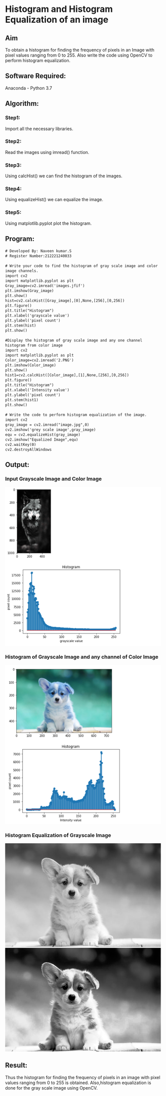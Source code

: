 # Histogram and Histogram Equalization of an image
## Aim
To obtain a histogram for finding the frequency of pixels in an Image with pixel values ranging from 0 to 255. Also write the code using OpenCV to perform histogram equalization.

## Software Required:
Anaconda - Python 3.7

## Algorithm:
### Step1:
Import all the necessary libraries.
### Step2:
Read the images using imread() function.
### Step3:
Using calcHist() we can find the histogram of the images.
### Step4:
Using equalizeHist() we can equalize the image.
### Step5:
Using matplotlib.pyplot plot the histogram.
## Program:
```
# Developed By: Naveen kumar.S
# Register Number:212221240033

# Write your code to find the histogram of gray scale image and color image channels.
import cv2
import matplotlib.pyplot as plt
Gray_image=cv2.imread('images.jfif')
plt.imshow(Gray_image)
plt.show()
hist=cv2.calcHist([Gray_image],[0],None,[256],[0,256])
plt.figure()
plt.title("Histogram")
plt.xlabel('grayscale value')
plt.ylabel('pixel count')
plt.stem(hist)
plt.show()

#Display the histogram of gray scale image and any one channel histogram from color image
import cv2
import matplotlib.pyplot as plt
Color_image=cv2.imread('2.PNG')
plt.imshow(Color_image)
plt.show()
hist1=cv2.calcHist([Color_image],[1],None,[256],[0,256])
plt.figure()
plt.title("Histogram")
plt.xlabel('Intensity value')
plt.ylabel('pixel count')
plt.stem(hist1)
plt.show()

# Write the code to perform histogram equalization of the image. 
import cv2
gray_image = cv2.imread("image.jpg",0)
cv2.imshow('grey scale image',gray_image)
equ = cv2.equalizeHist(gray_image)
cv2.imshow("Equalized Image",equ)
cv2.waitKey(0)
cv2.destroyAllWindows 
```
## Output:
### Input Grayscale Image and Color Image
![inp](1.png)
### Histogram of Grayscale Image and any channel of Color Image
![inp](2.png)
### Histogram Equalization of Grayscale Image
![inp](grey%20scale%20image.png)
![output](Equalized%20Image.png)
## Result: 
Thus the histogram for finding the frequency of pixels in an image with pixel values ranging from 0 to 255 is obtained. Also,histogram equalization is done for the gray scale image using OpenCV.
